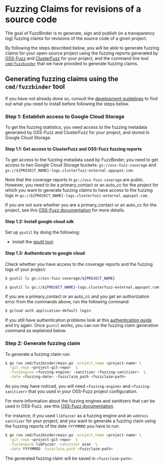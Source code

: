 # Fuzzing Claims for revisions of a source code

The goal of FuzzBinder is to generate, sign and publish (in a transparency log) fuzzing claims for revisions of the source code of a given project.

By following the steps described below, you will be able to generate fuzzing claims for your open-source project using the fuzzing reports generated by [OSS-Fuzz](https://github.com/google/oss-fuzz) and [ClusterFuzz](https://github.com/google/clusterfuzz) for your project, and the command line tool
[`cmd/fuzzbinder`](/cmd/fuzzbinder/) that we have provided to generate fuzzing claims.

## Generating fuzzing claims using the `cmd/fuzzbinder` tool

If you have not already done so, consult the [development guidelines](./../../docs/development-guidelines.md) to find out what you need to install before following the steps below.

### Step 1: Establish access to Google Cloud Storage

To get the fuzzing statistics, you need access to the fuzzing metadata generated by OSS-Fuzz and ClusterFuzz for your project, and stored in Google Cloud Storage.

#### Step 1.1: Get access to ClusterFuzz and OSS-Fuzz fuzzing reports

To get access to the fuzzing metadata used by FuzzBinder, you need to get access to two Google Cloud Storage buckets: `gs://oss-fuzz-coverage` and `gs://${PROJECT_NAME}-logs.clusterfuzz-external.appspot.com`.

Note that the coverage reports in `gs://oss-fuzz-coverage` are public. However, you need to be a primary_contact or an auto_cc for the project for which you want to generate fuzzing claims to have access to the fuzzing logs in `gs://${PROJECT_NAME}-logs.clusterfuzz-external.appspot.com`.

If you are not sure whether you are a primary_contact or an auto_cc for the project, see this [OSS-Fuzz documentation](https://google.github.io/oss-fuzz/getting-started/new-project-guide/#primary) for more details.

#### Step 1.2: Install google cloud sdk

Set up `gsutil` by doing the following:

- Install the [gsutil tool](https://cloud.google.com/storage/docs/gsutil_install).

#### Step 1.3: Authenticate to google cloud

Check whether you have access to the coverage reports and the fuzzing logs of your project:

```sh
$ gsutil ls gs://oss-fuzz-coverage/${PROJECT_NAME}
```

```sh
$ gsutil ls gs://${PROJECT_NAME}-logs.clusterfuzz-external.appspot.com
```

If you are a primary_contact or an auto_cc and you get an authorization error from the commands above, run the following command:

```sh
$ gcloud auth application-default login
```

If you still have authentication problems look at this [authentication guide](https://googleapis.dev/python/google-api-core/latest/auth.html) and try again. Once `gsutil` works, you can run the fuzzing claim generation command as explained below.

### Step 2: Generate fuzzing claim

To generate a fuzzing claim run:

```sh
$ go run cmd/fuzzbinder/main.go -project_name <project-name> \
  -git_repo <project-git-repo>  \
  -fuzzengine <fuzzing-engine> -sanitizer <fuzzing-sanitizer>  \
  -date <fuzzing-date> -fuzzclaim_path <fuzzclaim-path>
```

As you may have noticed, you will need `<fuzzing-engine>` and `<fuzzing-sanitizer>` that you used in your OSS-Fuzz project configuration.

For more information about the fuzzing engines and sanitizers that can be used in OSS-Fuzz, see this [OSS-Fuzz documentation](https://google.github.io/oss-fuzz/getting-started/new-project-guide/#setting-up-a-new-project).

For instance, if you used `libfuzzer` as a fuzzing engine and an `address sanitizer` for your project, and you want to generate a fuzzing claim
using the fuzzing reports of the date `YYYYMMDD` you have to run:

```sh
$ go run cmd/fuzzbinder/main.go -project_name <project-name> \
  -git_repo <project-git-repo>  \
  -fuzzengine libFuzzer -sanitizer asan  \
  -date YYYYMMDD -fuzzclaim_path <fuzzclaim-path>
```

The generated fuzzing claim will be saved in `<fuzzclaim-path>`.
